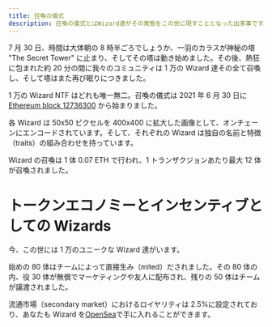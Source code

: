 ```yaml
---
title: 召喚の儀式
description: 召喚の儀式とはWizard達がその実態をこの世に現すこととなった出来事です。ここではその儀式の内容と使われた仕組みについて説明しましょう。
---
```


7 月 30 日、時間は大体朝の 8 時半ごろでしょうか、一羽のカラスが神秘の塔 "The Secret Tower" に止まり、そしてその塔は動き始めました。その後、熱狂に包まれた約 20 分の間に我々のコミュニティは 1 万の Wizard 達その全て召喚し、そして塔はまた再び眠りにつきました。

1 万の Wizard NTF はどれも唯一無二。召喚の儀式は 2021 年 6 月 30 日に[Ethereum block 12736300](https://etherscan.io/block/countdown/12736300) から始まりました。

各 Wizard は 50x50 ピクセルを 400x400 に拡大した画像として、オンチェーンにエンコードされています。そして、それぞれの Wizard は独自の名前と特徴（traits）の組み合わせを持っています。

Wizard の召喚は 1 体 0.07 ETH で行われ、1 トランザクジョンあたり最大 12 体が召喚されました。

# トークンエコノミーとインセンティブとしての Wizards

今、この世には 1 万のユニークな Wizard 達がいます。

始めの 80 体はチームによって直接生み（mited）だされました。その 80 体の内、役 30 体が無償でマーケティングや友人に配布され、残りの 50 体はチームが譲渡されました。

流通市場（secondary market）におけるロイヤリティは 2.5%に設定されており、あなたも Wizard を[OpenSea](https://opensea.io/collection/forgottenruneswizardscult)で手に入れることができます。
